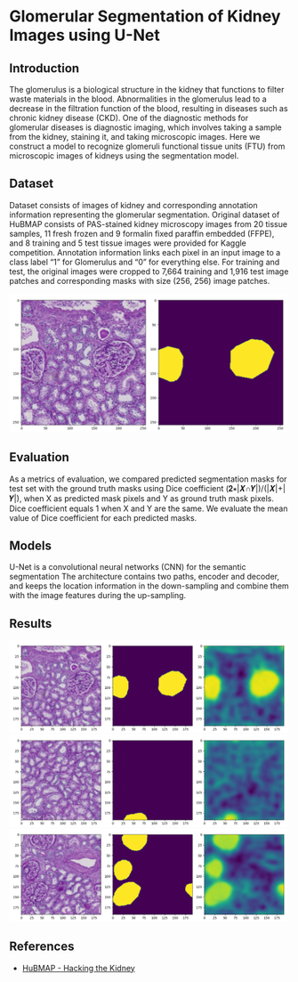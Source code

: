 # Glomerular Segmentation of Kidney Images using U-Net

## Introduction

The glomerulus is a biological structure in the kidney that functions to filter waste materials in the blood.
Abnormalities in the glomerulus lead to a decrease in the filtration function of the blood, resulting in diseases such as chronic kidney disease (CKD).
One of the diagnostic methods for glomerular diseases is diagnostic imaging, which involves taking a sample from the kidney, staining it, and taking microscopic images. 
Here we construct a model to recognize glomeruli functional tissue units (FTU) from microscopic images of kidneys using the segmentation model.

## Dataset

Dataset consists of images of kidney and corresponding annotation information representing the glomerular segmentation.
Original dataset of HuBMAP consists of PAS-stained kidney microscopy images from 20 tissue samples, 11 fresh frozen and 9 formalin fixed paraffin embedded (FFPE), and 8 training and 5 test tissue images were provided for Kaggle competition.
Annotation information links each pixel in an input image to a class label “1” for Glomerulus and “0” for everything else.
For training and test, the original images were cropped to 7,664 training and 1,916 test image patches and corresponding masks with size (256, 256) image patches.

<img src="figure/input.png" width="500" alt="input" />

## Evaluation

As a metrics of evaluation, we compared predicted segmentation masks for test set with the ground truth masks using Dice coefficient (𝟐∗|𝑿∩𝒀|)/(|𝑿|+|𝒀|), when X as predicted mask pixels and Y as ground truth mask pixels.
Dice coefficient equals 1 when X and Y are the same.
We evaluate the mean value of Dice coefficient for each predicted masks.

## Models

U-Net is a convolutional neural networks (CNN) for the semantic segmentation
The architecture contains two paths, encoder and decoder, and keeps the location information in the down-sampling and combine them with the image features during the up-sampling.

## Results

<img src="figure/output01.png" width="500" alt="output01" />

<img src="figure/output02.png" width="500" alt="output02" />

<img src="figure/output03.png" width="500" alt="output03" />

## References 

- [HuBMAP - Hacking the Kidney](https://www.kaggle.com/c/hubmap-kidney-segmentation)
